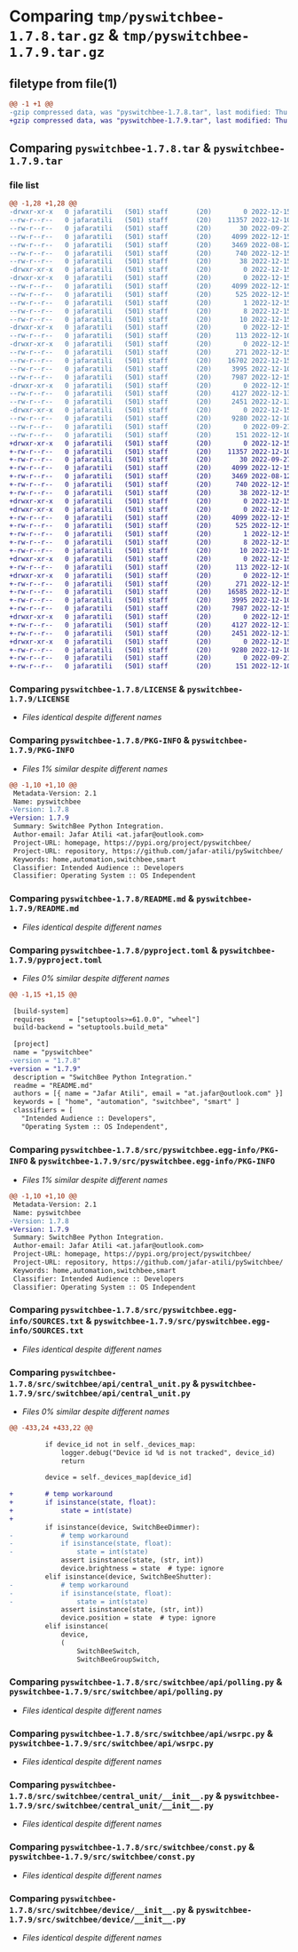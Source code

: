 # Comparing `tmp/pyswitchbee-1.7.8.tar.gz` & `tmp/pyswitchbee-1.7.9.tar.gz`

## filetype from file(1)

```diff
@@ -1 +1 @@
-gzip compressed data, was "pyswitchbee-1.7.8.tar", last modified: Thu Dec 15 06:51:53 2022, max compression
+gzip compressed data, was "pyswitchbee-1.7.9.tar", last modified: Thu Dec 15 06:57:28 2022, max compression
```

## Comparing `pyswitchbee-1.7.8.tar` & `pyswitchbee-1.7.9.tar`

### file list

```diff
@@ -1,28 +1,28 @@
-drwxr-xr-x   0 jafaratili   (501) staff       (20)        0 2022-12-15 06:51:53.901073 pyswitchbee-1.7.8/
--rw-r--r--   0 jafaratili   (501) staff       (20)    11357 2022-12-10 07:08:50.000000 pyswitchbee-1.7.8/LICENSE
--rw-r--r--   0 jafaratili   (501) staff       (20)       30 2022-09-27 17:50:42.000000 pyswitchbee-1.7.8/MANIFEST.in
--rw-r--r--   0 jafaratili   (501) staff       (20)     4099 2022-12-15 06:51:53.899908 pyswitchbee-1.7.8/PKG-INFO
--rw-r--r--   0 jafaratili   (501) staff       (20)     3469 2022-08-12 09:23:45.000000 pyswitchbee-1.7.8/README.md
--rw-r--r--   0 jafaratili   (501) staff       (20)      740 2022-12-15 06:51:08.000000 pyswitchbee-1.7.8/pyproject.toml
--rw-r--r--   0 jafaratili   (501) staff       (20)       38 2022-12-15 06:51:53.901218 pyswitchbee-1.7.8/setup.cfg
-drwxr-xr-x   0 jafaratili   (501) staff       (20)        0 2022-12-15 06:51:53.781915 pyswitchbee-1.7.8/src/
-drwxr-xr-x   0 jafaratili   (501) staff       (20)        0 2022-12-15 06:51:53.842760 pyswitchbee-1.7.8/src/pyswitchbee.egg-info/
--rw-r--r--   0 jafaratili   (501) staff       (20)     4099 2022-12-15 06:51:53.000000 pyswitchbee-1.7.8/src/pyswitchbee.egg-info/PKG-INFO
--rw-r--r--   0 jafaratili   (501) staff       (20)      525 2022-12-15 06:51:53.000000 pyswitchbee-1.7.8/src/pyswitchbee.egg-info/SOURCES.txt
--rw-r--r--   0 jafaratili   (501) staff       (20)        1 2022-12-15 06:51:53.000000 pyswitchbee-1.7.8/src/pyswitchbee.egg-info/dependency_links.txt
--rw-r--r--   0 jafaratili   (501) staff       (20)        8 2022-12-15 06:51:53.000000 pyswitchbee-1.7.8/src/pyswitchbee.egg-info/requires.txt
--rw-r--r--   0 jafaratili   (501) staff       (20)       10 2022-12-15 06:51:53.000000 pyswitchbee-1.7.8/src/pyswitchbee.egg-info/top_level.txt
-drwxr-xr-x   0 jafaratili   (501) staff       (20)        0 2022-12-15 06:51:53.876082 pyswitchbee-1.7.8/src/switchbee/
--rw-r--r--   0 jafaratili   (501) staff       (20)      113 2022-12-10 09:05:16.000000 pyswitchbee-1.7.8/src/switchbee/__init__.py
-drwxr-xr-x   0 jafaratili   (501) staff       (20)        0 2022-12-15 06:51:53.885205 pyswitchbee-1.7.8/src/switchbee/api/
--rw-r--r--   0 jafaratili   (501) staff       (20)      271 2022-12-15 06:48:10.000000 pyswitchbee-1.7.8/src/switchbee/api/__init__.py
--rw-r--r--   0 jafaratili   (501) staff       (20)    16702 2022-12-15 06:46:37.000000 pyswitchbee-1.7.8/src/switchbee/api/central_unit.py
--rw-r--r--   0 jafaratili   (501) staff       (20)     3995 2022-12-10 21:47:47.000000 pyswitchbee-1.7.8/src/switchbee/api/polling.py
--rw-r--r--   0 jafaratili   (501) staff       (20)     7987 2022-12-15 06:50:35.000000 pyswitchbee-1.7.8/src/switchbee/api/wsrpc.py
-drwxr-xr-x   0 jafaratili   (501) staff       (20)        0 2022-12-15 06:51:53.892678 pyswitchbee-1.7.8/src/switchbee/central_unit/
--rw-r--r--   0 jafaratili   (501) staff       (20)     4127 2022-12-13 19:44:24.000000 pyswitchbee-1.7.8/src/switchbee/central_unit/__init__.py
--rw-r--r--   0 jafaratili   (501) staff       (20)     2451 2022-12-13 19:44:54.000000 pyswitchbee-1.7.8/src/switchbee/const.py
-drwxr-xr-x   0 jafaratili   (501) staff       (20)        0 2022-12-15 06:51:53.899204 pyswitchbee-1.7.8/src/switchbee/device/
--rw-r--r--   0 jafaratili   (501) staff       (20)     9280 2022-12-10 07:08:50.000000 pyswitchbee-1.7.8/src/switchbee/device/__init__.py
--rw-r--r--   0 jafaratili   (501) staff       (20)        0 2022-09-21 13:55:15.000000 pyswitchbee-1.7.8/src/switchbee/py.typed
--rw-r--r--   0 jafaratili   (501) staff       (20)      151 2022-12-10 07:08:50.000000 pyswitchbee-1.7.8/src/switchbee/utils.py
+drwxr-xr-x   0 jafaratili   (501) staff       (20)        0 2022-12-15 06:57:28.002612 pyswitchbee-1.7.9/
+-rw-r--r--   0 jafaratili   (501) staff       (20)    11357 2022-12-10 07:08:50.000000 pyswitchbee-1.7.9/LICENSE
+-rw-r--r--   0 jafaratili   (501) staff       (20)       30 2022-09-27 17:50:42.000000 pyswitchbee-1.7.9/MANIFEST.in
+-rw-r--r--   0 jafaratili   (501) staff       (20)     4099 2022-12-15 06:57:28.002310 pyswitchbee-1.7.9/PKG-INFO
+-rw-r--r--   0 jafaratili   (501) staff       (20)     3469 2022-08-12 09:23:45.000000 pyswitchbee-1.7.9/README.md
+-rw-r--r--   0 jafaratili   (501) staff       (20)      740 2022-12-15 06:57:05.000000 pyswitchbee-1.7.9/pyproject.toml
+-rw-r--r--   0 jafaratili   (501) staff       (20)       38 2022-12-15 06:57:28.002702 pyswitchbee-1.7.9/setup.cfg
+drwxr-xr-x   0 jafaratili   (501) staff       (20)        0 2022-12-15 06:57:27.957167 pyswitchbee-1.7.9/src/
+drwxr-xr-x   0 jafaratili   (501) staff       (20)        0 2022-12-15 06:57:27.987794 pyswitchbee-1.7.9/src/pyswitchbee.egg-info/
+-rw-r--r--   0 jafaratili   (501) staff       (20)     4099 2022-12-15 06:57:27.000000 pyswitchbee-1.7.9/src/pyswitchbee.egg-info/PKG-INFO
+-rw-r--r--   0 jafaratili   (501) staff       (20)      525 2022-12-15 06:57:27.000000 pyswitchbee-1.7.9/src/pyswitchbee.egg-info/SOURCES.txt
+-rw-r--r--   0 jafaratili   (501) staff       (20)        1 2022-12-15 06:57:27.000000 pyswitchbee-1.7.9/src/pyswitchbee.egg-info/dependency_links.txt
+-rw-r--r--   0 jafaratili   (501) staff       (20)        8 2022-12-15 06:57:27.000000 pyswitchbee-1.7.9/src/pyswitchbee.egg-info/requires.txt
+-rw-r--r--   0 jafaratili   (501) staff       (20)       10 2022-12-15 06:57:27.000000 pyswitchbee-1.7.9/src/pyswitchbee.egg-info/top_level.txt
+drwxr-xr-x   0 jafaratili   (501) staff       (20)        0 2022-12-15 06:57:27.993079 pyswitchbee-1.7.9/src/switchbee/
+-rw-r--r--   0 jafaratili   (501) staff       (20)      113 2022-12-10 09:05:16.000000 pyswitchbee-1.7.9/src/switchbee/__init__.py
+drwxr-xr-x   0 jafaratili   (501) staff       (20)        0 2022-12-15 06:57:27.998854 pyswitchbee-1.7.9/src/switchbee/api/
+-rw-r--r--   0 jafaratili   (501) staff       (20)      271 2022-12-15 06:48:10.000000 pyswitchbee-1.7.9/src/switchbee/api/__init__.py
+-rw-r--r--   0 jafaratili   (501) staff       (20)    16585 2022-12-15 06:56:39.000000 pyswitchbee-1.7.9/src/switchbee/api/central_unit.py
+-rw-r--r--   0 jafaratili   (501) staff       (20)     3995 2022-12-10 21:47:47.000000 pyswitchbee-1.7.9/src/switchbee/api/polling.py
+-rw-r--r--   0 jafaratili   (501) staff       (20)     7987 2022-12-15 06:50:35.000000 pyswitchbee-1.7.9/src/switchbee/api/wsrpc.py
+drwxr-xr-x   0 jafaratili   (501) staff       (20)        0 2022-12-15 06:57:28.000190 pyswitchbee-1.7.9/src/switchbee/central_unit/
+-rw-r--r--   0 jafaratili   (501) staff       (20)     4127 2022-12-13 19:44:24.000000 pyswitchbee-1.7.9/src/switchbee/central_unit/__init__.py
+-rw-r--r--   0 jafaratili   (501) staff       (20)     2451 2022-12-13 19:44:54.000000 pyswitchbee-1.7.9/src/switchbee/const.py
+drwxr-xr-x   0 jafaratili   (501) staff       (20)        0 2022-12-15 06:57:28.001642 pyswitchbee-1.7.9/src/switchbee/device/
+-rw-r--r--   0 jafaratili   (501) staff       (20)     9280 2022-12-10 07:08:50.000000 pyswitchbee-1.7.9/src/switchbee/device/__init__.py
+-rw-r--r--   0 jafaratili   (501) staff       (20)        0 2022-09-21 13:55:15.000000 pyswitchbee-1.7.9/src/switchbee/py.typed
+-rw-r--r--   0 jafaratili   (501) staff       (20)      151 2022-12-10 07:08:50.000000 pyswitchbee-1.7.9/src/switchbee/utils.py
```

### Comparing `pyswitchbee-1.7.8/LICENSE` & `pyswitchbee-1.7.9/LICENSE`

 * *Files identical despite different names*

### Comparing `pyswitchbee-1.7.8/PKG-INFO` & `pyswitchbee-1.7.9/PKG-INFO`

 * *Files 1% similar despite different names*

```diff
@@ -1,10 +1,10 @@
 Metadata-Version: 2.1
 Name: pyswitchbee
-Version: 1.7.8
+Version: 1.7.9
 Summary: SwitchBee Python Integration.
 Author-email: Jafar Atili <at.jafar@outlook.com>
 Project-URL: homepage, https://pypi.org/project/pyswitchbee/
 Project-URL: repository, https://github.com/jafar-atili/pySwitchbee/
 Keywords: home,automation,switchbee,smart
 Classifier: Intended Audience :: Developers
 Classifier: Operating System :: OS Independent
```

### Comparing `pyswitchbee-1.7.8/README.md` & `pyswitchbee-1.7.9/README.md`

 * *Files identical despite different names*

### Comparing `pyswitchbee-1.7.8/pyproject.toml` & `pyswitchbee-1.7.9/pyproject.toml`

 * *Files 0% similar despite different names*

```diff
@@ -1,15 +1,15 @@
 
 [build-system]
 requires      = ["setuptools>=61.0.0", "wheel"]
 build-backend = "setuptools.build_meta"
 
 [project]
 name = "pyswitchbee"
-version = "1.7.8"
+version = "1.7.9"
 description = "SwitchBee Python Integration."
 readme = "README.md"
 authors = [{ name = "Jafar Atili", email = "at.jafar@outlook.com" }]
 keywords = [ "home", "automation", "switchbee", "smart" ]
 classifiers = [
   "Intended Audience :: Developers",
   "Operating System :: OS Independent",
```

### Comparing `pyswitchbee-1.7.8/src/pyswitchbee.egg-info/PKG-INFO` & `pyswitchbee-1.7.9/src/pyswitchbee.egg-info/PKG-INFO`

 * *Files 1% similar despite different names*

```diff
@@ -1,10 +1,10 @@
 Metadata-Version: 2.1
 Name: pyswitchbee
-Version: 1.7.8
+Version: 1.7.9
 Summary: SwitchBee Python Integration.
 Author-email: Jafar Atili <at.jafar@outlook.com>
 Project-URL: homepage, https://pypi.org/project/pyswitchbee/
 Project-URL: repository, https://github.com/jafar-atili/pySwitchbee/
 Keywords: home,automation,switchbee,smart
 Classifier: Intended Audience :: Developers
 Classifier: Operating System :: OS Independent
```

### Comparing `pyswitchbee-1.7.8/src/pyswitchbee.egg-info/SOURCES.txt` & `pyswitchbee-1.7.9/src/pyswitchbee.egg-info/SOURCES.txt`

 * *Files identical despite different names*

### Comparing `pyswitchbee-1.7.8/src/switchbee/api/central_unit.py` & `pyswitchbee-1.7.9/src/switchbee/api/central_unit.py`

 * *Files 0% similar despite different names*

```diff
@@ -433,24 +433,22 @@
 
         if device_id not in self._devices_map:
             logger.debug("Device id %d is not tracked", device_id)
             return
 
         device = self._devices_map[device_id]
 
+        # temp workaround
+        if isinstance(state, float):
+            state = int(state)
+
         if isinstance(device, SwitchBeeDimmer):
-            # temp workaround
-            if isinstance(state, float):
-                state = int(state)
             assert isinstance(state, (str, int))
             device.brightness = state  # type: ignore
         elif isinstance(device, SwitchBeeShutter):
-            # temp workaround
-            if isinstance(state, float):
-                state = int(state)
             assert isinstance(state, (str, int))
             device.position = state  # type: ignore
         elif isinstance(
             device,
             (
                 SwitchBeeSwitch,
                 SwitchBeeGroupSwitch,
```

### Comparing `pyswitchbee-1.7.8/src/switchbee/api/polling.py` & `pyswitchbee-1.7.9/src/switchbee/api/polling.py`

 * *Files identical despite different names*

### Comparing `pyswitchbee-1.7.8/src/switchbee/api/wsrpc.py` & `pyswitchbee-1.7.9/src/switchbee/api/wsrpc.py`

 * *Files identical despite different names*

### Comparing `pyswitchbee-1.7.8/src/switchbee/central_unit/__init__.py` & `pyswitchbee-1.7.9/src/switchbee/central_unit/__init__.py`

 * *Files identical despite different names*

### Comparing `pyswitchbee-1.7.8/src/switchbee/const.py` & `pyswitchbee-1.7.9/src/switchbee/const.py`

 * *Files identical despite different names*

### Comparing `pyswitchbee-1.7.8/src/switchbee/device/__init__.py` & `pyswitchbee-1.7.9/src/switchbee/device/__init__.py`

 * *Files identical despite different names*

